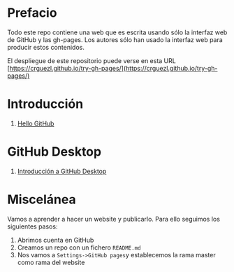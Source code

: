 # Prefacio

Todo este repo contiene una web que es escrita usando sólo la interfaz web de GitHub y las gh-pages.
Los autores sólo han usado la interfaz web para producir estos contenidos.

El despliegue de este repositorio puede verse en esta URL 
[https://crguezl.github.io/try-gh-pages/](https://crguezl.github.io/try-gh-pages/)

# Introducción

1. [Hello GitHub](capitulos/hello-github.md)

# GitHub Desktop

1. [Introducción a GitHub Desktop](capitulos/github-desktop.md)


# Miscelánea

Vamos a aprender a hacer un website y publicarlo.
Para ello seguimos los siguientes pasos:

1. Abrimos cuenta en GitHub
2. Creamos un repo con un fichero `README.md`
3. Nos vamos a `Settings->GitHub pages`y establecemos la rama master como rama del website


